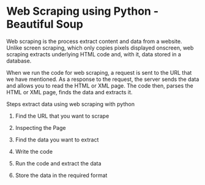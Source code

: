 # Web Scraping using Python -  Beautiful Soup 

Web scraping is the process extract content and data from a website. Unlike screen scraping, which only copies pixels displayed onscreen, web scraping extracts underlying HTML code and, with it, data stored in a database.

When we run the code for web scraping, a request is sent to the URL that we have mentioned. As a response to the request, the server sends the data and allows you to read the HTML or XML page. The code then, parses the HTML or XML page, finds the data and extracts it.

Steps extract data using web scraping with python

1. Find the URL that you want to scrape

2. Inspecting the Page

3. Find the data you want to extract

4. Write the code

5. Run the code and extract the data

6. Store the data in the required format
